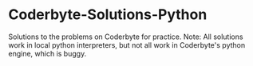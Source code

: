 Coderbyte-Solutions-Python
==========================

Solutions to the problems on Coderbyte for practice.
Note: All solutions work in local python interpreters, but not all work in Coderbyte's python engine, which is buggy.
